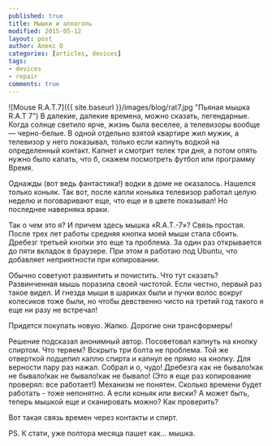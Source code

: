 ```yaml
---
published: true
title: Мышки и алкоголь
modified: 2015-05-12
layout: post
author: Алекс О 
categories: [articles, devices]
tags:
- devices
- repair
comments: true
---
```

![Mouse R.A.T.7]({{ site.baseurl }}/images/blog/rat7.jpg "Пьяная мышка R.A.T 7")
В далекие, далекие времена, можно сказать, легендарные. Когда солнце светило ярче, жизнь была веселее, а телевизоры вообще — черно-белые. В одной отдельно взятой квартире жил мужик, а телевизор у него показывал, только если капнуть водкой на определенный контакт. Капнет и смотрит телек три дня, а потом опять нужно было капать, что б, скажем посмотреть футбол или программу Время.
<!-- more -->
Однажды (вот ведь фантастика!) водки в доме не оказалось. Нашелся только коньяк. Так вот, после капли коньяка телевизор работал целую неделю и поговаривают еще, что еще и в цвете показывал! Но последнее наверняка враки.

Так о чем это я? И причем здесь мышка «R.A.T.-7»? Связь простая. После трех лет работы средняя кнопка моей мыши стала сбоить. Дребезг третьей кнопки это еще та проблема. За один раз открывается до пяти вкладок в браузере. При этом я работаю под Ubuntu, что добавляет неприятности при копировании.

Обычно советуют развинтить и почистить. Что тут сказать? Развинченная мышь поразила своей чистотой. Если честно, первый раз такое видел. И гнезда мыши в шариках были и пучки волос вокруг колесиков тоже были, но чтобы девственно чисто на третий год такого я еще ни разу не встречал!

Придется покупать новую. Жалко. Дорогие они трансформеры!

Решение подсказал анонимный автор. Посоветовал капнуть на кнопку спиртом. Что теряем? Вскрыть три болта не проблема. Той же отверткой подцепил каплю спирта и капнул ее прямо на кнопку. Для верности пару раз нажал. Собрал и о, чудо! Дребезга как не бывало!как не бывало!как не бывало!как не бывало! (Это я еще раз копирование проверял: все работает!) Механизм не понятен. Сколько времени будет работать - тоже непонятно. А если коньяк или виски? А может быть, теперь мышкой еще и сканировать можно? Как проверить?

Вот такая связь времен через контакты и спирт.

PS. К стати, уже полтора месяца пашет как... мышка. 